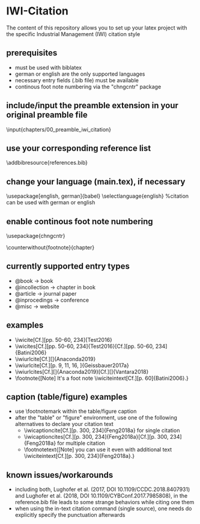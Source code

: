 # IWI-Citation
The content of this repository allows you to set up your latex project with the specific Industrial Management (IWI) citation style

## prerequisites
- must be used with biblatex
- german or english are the only supported languages
- necessary entry fields (.bib file) must be available
- continous foot note numbering via the "chngcntr" package

## include/input the preamble extension in your original preamble file
\input{chapters/00_preamble_iwi_citation} 

## use your corresponding reference list
\addbibresource{references.bib}

## change your language (main.tex), if necessary
\usepackage[english, german]{babel}
\selectlanguage{english} %citation can be used with german or english

## enable continous foot note numbering
\usepackage{chngcntr}

\counterwithout{footnote}{chapter}

## currently supported entry types
- @book -> book
- @incollection -> chapter in book
- @article -> journal paper
- @inprocedings -> conference
- @misc -> website

## examples
- \iwicite[Cf.][pp. 50-60, 234]{Test2016}
- \iwicites[Cf.][pp. 50-60, 234]{Test2016}[Cf.][pp. 50-60, 234]{Batini2006}
- \iwiurlcite[Cf.][]{Anaconda2019}
- \iwiurlcite[Cf.][p. 9, 11, 16, ]{Geissbauer2017a}
-	\iwiurlcites[Cf.][]{Anaconda2019}[Cf.][]{Vantara2018}
-	\footnote{[Note] It's a foot note \iwiciteintext[Cf.][p. 60]{Batini2006}.}

## caption (table/figure) examples
- use \footnotemark within the table/figure caption
- after the "table" or "figure" environment, use one of the following alternatives to declare your citation text
  - \iwicaptioncite[Cf.][p. 300, 234]{Feng2018a} for single citation
  - \iwicaptioncites[Cf.][p. 300, 234]{Feng2018a}[Cf.][p. 300, 234]{Feng2018a} for multiple citation
  - \footnotetext{[Note] you can use it even with additional text \iwiciteintext[Cf.][p. 300, 234]{Feng2018a}.}

## known issues/workarounds 
- including both, Lughofer et al. (2017, DOI 10.1109/CCDC.2018.8407931) and Lughofer et al. (2018, DOI 10.1109/CYBConf.2017.7985808), in the reference.bib file leads to some strange behaviors while citing one them
- when using the in-text citation command (single source), one needs do explicitly specify the punctuation afterwards

